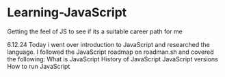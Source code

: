 # Learning-JavaScript
Getting the feel of JS to see if its a suitable career path for me

6.12.24 
Today i went over introduction to JavaScript and researched the language.
I followed the JavaScript roadmap on roadman.sh and covered the following:
  What is JavaScript
  History of JavaScript
  JavaScript versions
  How to run JavaScript
